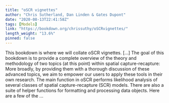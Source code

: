 ```yaml
---
title: "oSCR vignettes"
author: "Chris Sutherland, Dan Linden & Gates Dupont"
date: "2020-08-13T22:41:58Z"
tags: [Models]
link: "https://bookdown.org/chrissuthy/oSCRvignettes/"
length_weight: "13.6%"
pinned: false
---
```


This bookdown is where we will collate oSCR vignettes. [...] The goal of this bookdown is to provide a complete overview of the theory and methodology of two topics (at this point) within spatial capture-recapture: More broadly, by providing them with a thorough discussion of these advanced topics, we aim to empower our users to apply these tools in their own research. The main function in oSCR performs likelihood analysis of several classes of spatial capture-recapture (SCR) models. There are also a suite of helper functions for formatting and processing data objects. Here are a few of the ...
